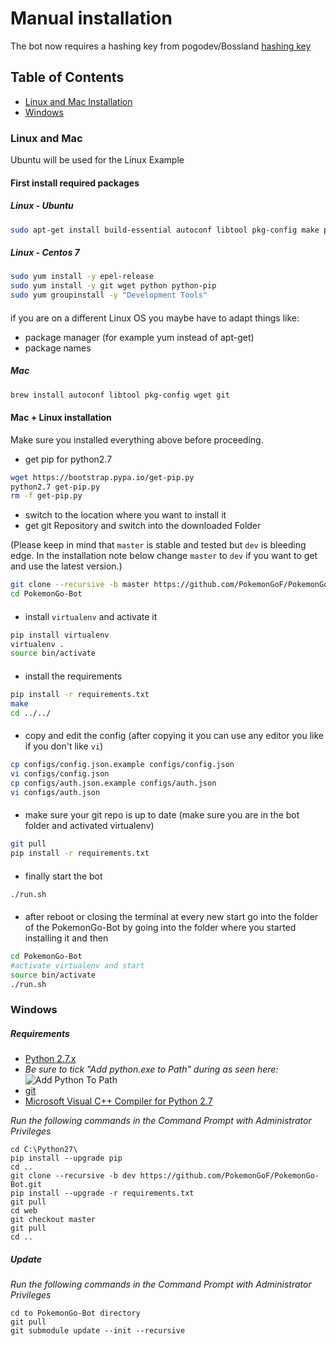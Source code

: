 # Manual installation

The bot now requires a hashing key from pogodev/Bossland [hashing key](http://hashing.pogodev.org)

## Table of Contents

- [Linux and Mac Installation](#linux-and-mac)
- [Windows](#windows)

### Linux and Mac

Ubuntu will be used for the Linux Example

#### First install required packages

##### Linux - Ubuntu

```bash
sudo apt-get install build-essential autoconf libtool pkg-config make python2.7-dev wget git
```

##### Linux - Centos 7

```bash
sudo yum install -y epel-release
sudo yum install -y git wget python python-pip
sudo yum groupinstall -y "Development Tools"
```

####

if you are on a different Linux OS you maybe have to adapt things like:

- package manager (for example yum instead of apt-get)
- package names

##### Mac

```bash
brew install autoconf libtool pkg-config wget git
```

#### Mac + Linux installation

Make sure you installed everything above before proceeding.

- get pip for python2.7
```bash
wget https://bootstrap.pypa.io/get-pip.py
python2.7 get-pip.py
rm -f get-pip.py
```
- switch to the location where you want to install it
- get git Repository and switch into the downloaded Folder

(Please keep in mind that `master` is stable and tested but `dev` is bleeding edge. In the installation note below change `master` to `dev` if you want to get and use the latest version.)
```bash
git clone --recursive -b master https://github.com/PokemonGoF/PokemonGo-Bot.git
cd PokemonGo-Bot
```

####

- install `virtualenv` and activate it
```bash
pip install virtualenv
virtualenv .
source bin/activate
```

####

- install the requirements
```bash
pip install -r requirements.txt
make
cd ../../
```

####

- copy and edit the config
(after copying it you can use any editor you like if you don't like `vi`) 
```bash
cp configs/config.json.example configs/config.json
vi configs/config.json
cp configs/auth.json.example configs/auth.json
vi configs/auth.json
```

####

- make sure your git repo is up to date
(make sure you are in the bot folder and activated virtualenv)
```bash
git pull
pip install -r requirements.txt
```

####

- finally start the bot
```bash
./run.sh
```

####

- after reboot or closing the terminal at every new start go into the folder of the PokemonGo-Bot by going into the folder where you started installing it and then
```bash
cd PokemonGo-Bot
#activate virtualenv and start
source bin/activate
./run.sh
```


### Windows

##### Requirements

- [Python 2.7.x](http://docs.python-guide.org/en/latest/starting/installation/) 
- *Be sure to tick "Add python.exe to Path" during as seen here:* ![Add Python To Path](http://i.imgur.com/RhYnhg0.jpg)
- [git](https://git-scm.com/book/en/v2/Getting-Started-Installing-Git)
- [Microsoft Visual C++ Compiler for Python 2.7](http://www.microsoft.com/en-us/download/details.aspx?id=44266)


*Run the following commands in the Command Prompt with Administrator Privileges*

```
cd C:\Python27\
pip install --upgrade pip
cd ..
git clone --recursive -b dev https://github.com/PokemonGoF/PokemonGo-Bot.git
pip install --upgrade -r requirements.txt
git pull
cd web
git checkout master
git pull
cd ..

```

##### Update

*Run the following commands in the Command Prompt with Administrator Privileges*

```
cd to PokemonGo-Bot directory
git pull
git submodule update --init --recursive
```

